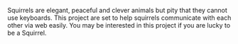 Squirrels are elegant, peaceful and clever animals but pity that they cannot use keyboards. This project are set to help squirrels communicate with each other via web easily. You may be interested in this project if you are lucky to be a Squirrel.